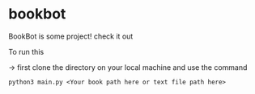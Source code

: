 # bookbot

BookBot is some project!
check it out

To run this

-> first clone the directory on your local machine and use the command

```console
python3 main.py <Your book path here or text file path here>
```
